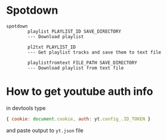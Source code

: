 # Spotdown

```
spotdown
        playlist PLAYLIST_ID SAVE_DIRECTORY
        --- Download playlist

        pl2txt PLAYLIST_ID
        --- Get playlist tracks and save them to text file

        playlistfromtext FILE_PATH SAVE_DIRECTORY
        --- Download playlist from text file
```

# How to get youtube auth info

in devtools type
```js
{ cookie: document.cookie, auth: yt.config_.ID_TOKEN }
```
and paste output to `yt.json` file